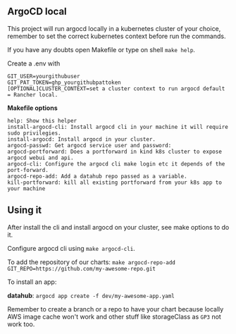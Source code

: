 ## ArgoCD local

This project will run argocd locally in a kubernetes cluster of your choice,
remember to set the correct kubernetes context before run the commands.

If you have any doubts open Makefile or type on shell `make help`.


Create a .env with

```
GIT_USER=yourgithubuser
GIT_PAT_TOKEN=ghp_yourgithubpattoken
[OPTIONAL]CLUSTER_CONTEXT=set a cluster context to run argocd default = Rancher local.
```

**Makefile options**
```
help: Show this helper
install-argocd-cli: Install argocd cli in your machine it will require sudo privilegies.
install-argocd: Install argocd in your cluster.
argocd-passwd: Get argocd service user and password:
argocd-portforward: Does a portforward in kind k8s cluster to expose argocd webui and api.
argocd-cli: Configure the argocd cli make login etc it depends of the port-forward.
argocd-repo-add: Add a datahub repo passed as a variable.
kill-portforward: kill all existing portforward from your k8s app to your machine
```

## Using it

After install the cli and install argocd on your cluster, see make options to do it.

Configure argocd cli using `make argocd-cli`.

To add the repository of our charts: `make argocd-repo-add GIT_REPO=https://github.com/my-awesome-repo.git `

To install an app:

**datahub**: `argocd app create -f dev/my-awesome-app.yaml`

Remember to create a branch or a repo to have your chart because locally AWS image cache won't work and other stuff like storageClass as `GP3` not work too.
